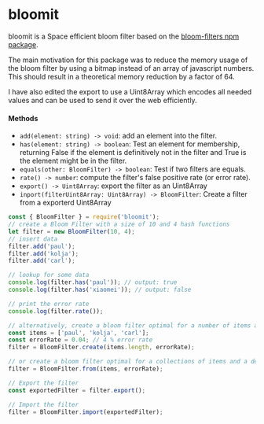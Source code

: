 # bloomit

bloomit is a Space efficient bloom filter based on the
[bloom-filters npm package](https://www.npmjs.com/package/bloom-filters).

The main motivation for this package was to reduce the memory usage of the bloom
filter by using a bitmap instead of an array of javascript numbers. This should
result in a theoretical memory reduction by a factor of 64.

I have also edited the export to use a Uint8Array which encodes all needed
values and can be used to send it over the web efficiently.

#### Methods

- `add(element: string) -> void`: add an element into the filter.
- `has(element: string) -> boolean`: Test an element for membership, returning
  False if the element is definitively not in the filter and True is the element
  might be in the filter.
- `equals(other: BloomFilter) -> boolean`: Test if two filters are equals.
- `rate() -> number`: compute the filter's false positive rate (or error rate).
- `export() -> Uint8Array`: export the filter as an Uint8Array
- `inport(filterUint8Array: Uint8Array) -> BloomFilter`: Create a filter from a
  exporterd Uint8Array

```javascript
const { BloomFilter } = require('bloomit');
// create a Bloom Filter with a size of 10 and 4 hash functions
let filter = new BloomFilter(10, 4);
// insert data
filter.add('paul');
filter.add('kolja');
filter.add('carl');

// lookup for some data
console.log(filter.has('paul')); // output: true
console.log(filter.has('xiaomei')); // output: false

// print the error rate
console.log(filter.rate());

// alternatively, create a bloom filter optimal for a number of items and a desired error rate
const items = ['paul', 'kolja', 'carl'];
const errorRate = 0.04; // 4 % error rate
filter = BloomFilter.create(items.length, errorRate);

// or create a bloom filter optimal for a collections of items and a desired error rate
filter = BloomFilter.from(items, errorRate);

// Export the filter
const exportedFilter = filter.export();

// Import the filter
filter = BloomFilter.import(exportedFilter);
```
